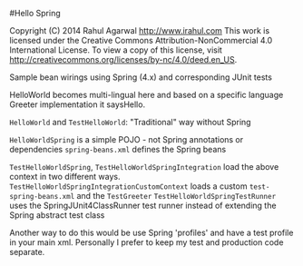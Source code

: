 #Hello Spring

Copyright (C) 2014 Rahul Agarwal
http://www.irahul.com
This work is licensed under the Creative Commons Attribution-NonCommercial 4.0 International License. To view a copy of this license, visit http://creativecommons.org/licenses/by-nc/4.0/deed.en_US.

Sample bean wirings using Spring (4.x) and corresponding JUnit tests

HelloWorld becomes multi-lingual here and based on a specific language Greeter implementation it saysHello.

`HelloWorld` and `TestHelloWorld`: "Traditional" way without Spring

`HelloWorldSpring` is a simple POJO - not Spring annotations or dependencies
`spring-beans.xml` defines the Spring beans

`TestHelloWorldSpring`, `TestHelloWorldSpringIntegration` load the above context in two different ways.
`TestHelloWorldSpringIntegrationCustomContext` loads a custom `test-spring-beans.xml` and the `TestGreeter`
`TestHelloWorldSpringTestRunner` uses the SpringJUnit4ClassRunner test runner instead of extending the Spring abstract test class

Another way to do this would be use Spring 'profiles' and have a test profile in your main xml. 
Personally I prefer to keep my test and production code separate.
